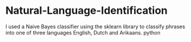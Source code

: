 # Natural-Language-Identification
I used a Naive Bayes classifier using the sklearn library to classify phrases into one of three languages English, Dutch and Arikaans.
python
